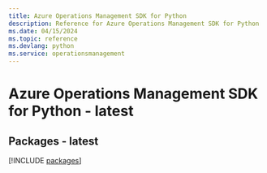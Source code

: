 ```yaml
---
title: Azure Operations Management SDK for Python
description: Reference for Azure Operations Management SDK for Python
ms.date: 04/15/2024
ms.topic: reference
ms.devlang: python
ms.service: operationsmanagement
---
```

# Azure Operations Management SDK for Python - latest
## Packages - latest
[!INCLUDE [packages](operations-management-index.md)]